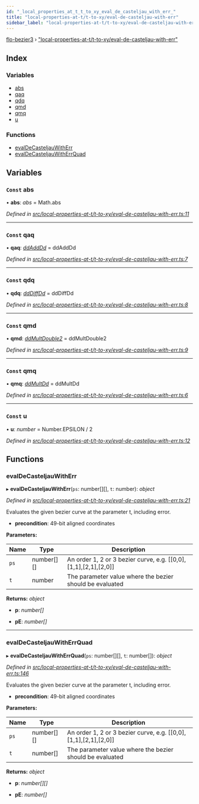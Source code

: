 ```yaml
---
id: "_local_properties_at_t_t_to_xy_eval_de_casteljau_with_err_"
title: "local-properties-at-t/t-to-xy/eval-de-casteljau-with-err"
sidebar_label: "local-properties-at-t/t-to-xy/eval-de-casteljau-with-err"
---
```


[flo-bezier3](../globals.md) › ["local-properties-at-t/t-to-xy/eval-de-casteljau-with-err"](_local_properties_at_t_t_to_xy_eval_de_casteljau_with_err_.md)

## Index

### Variables

* [abs](_local_properties_at_t_t_to_xy_eval_de_casteljau_with_err_.md#const-abs)
* [qaq](_local_properties_at_t_t_to_xy_eval_de_casteljau_with_err_.md#const-qaq)
* [qdq](_local_properties_at_t_t_to_xy_eval_de_casteljau_with_err_.md#const-qdq)
* [qmd](_local_properties_at_t_t_to_xy_eval_de_casteljau_with_err_.md#const-qmd)
* [qmq](_local_properties_at_t_t_to_xy_eval_de_casteljau_with_err_.md#const-qmq)
* [u](_local_properties_at_t_t_to_xy_eval_de_casteljau_with_err_.md#const-u)

### Functions

* [evalDeCasteljauWithErr](_local_properties_at_t_t_to_xy_eval_de_casteljau_with_err_.md#evaldecasteljauwitherr)
* [evalDeCasteljauWithErrQuad](_local_properties_at_t_t_to_xy_eval_de_casteljau_with_err_.md#evaldecasteljauwitherrquad)

## Variables

### `Const` abs

• **abs**: *abs* = Math.abs

*Defined in [src/local-properties-at-t/t-to-xy/eval-de-casteljau-with-err.ts:11](https://github.com/FlorisSteenkamp/FloBezier/blob/6f79660/src/local-properties-at-t/t-to-xy/eval-de-casteljau-with-err.ts#L11)*

___

### `Const` qaq

• **qaq**: *[ddAddDd](_global_properties_bounds_get_interval_box_get_interval_box_quad_.md#ddadddd)* = ddAddDd

*Defined in [src/local-properties-at-t/t-to-xy/eval-de-casteljau-with-err.ts:7](https://github.com/FlorisSteenkamp/FloBezier/blob/6f79660/src/local-properties-at-t/t-to-xy/eval-de-casteljau-with-err.ts#L7)*

___

### `Const` qdq

• **qdq**: *[ddDiffDd](_global_properties_bounds_get_interval_box_get_interval_box_quad_.md#dddiffdd)* = ddDiffDd

*Defined in [src/local-properties-at-t/t-to-xy/eval-de-casteljau-with-err.ts:8](https://github.com/FlorisSteenkamp/FloBezier/blob/6f79660/src/local-properties-at-t/t-to-xy/eval-de-casteljau-with-err.ts#L8)*

___

### `Const` qmd

• **qmd**: *[ddMultDouble2](_global_properties_bounds_get_interval_box_get_interval_box_quad_.md#ddmultdouble2)* = ddMultDouble2

*Defined in [src/local-properties-at-t/t-to-xy/eval-de-casteljau-with-err.ts:9](https://github.com/FlorisSteenkamp/FloBezier/blob/6f79660/src/local-properties-at-t/t-to-xy/eval-de-casteljau-with-err.ts#L9)*

___

### `Const` qmq

• **qmq**: *[ddMultDd](_global_properties_bounds_get_interval_box_get_interval_box_quad_.md#ddmultdd)* = ddMultDd

*Defined in [src/local-properties-at-t/t-to-xy/eval-de-casteljau-with-err.ts:6](https://github.com/FlorisSteenkamp/FloBezier/blob/6f79660/src/local-properties-at-t/t-to-xy/eval-de-casteljau-with-err.ts#L6)*

___

### `Const` u

• **u**: *number* = Number.EPSILON / 2

*Defined in [src/local-properties-at-t/t-to-xy/eval-de-casteljau-with-err.ts:12](https://github.com/FlorisSteenkamp/FloBezier/blob/6f79660/src/local-properties-at-t/t-to-xy/eval-de-casteljau-with-err.ts#L12)*

## Functions

###  evalDeCasteljauWithErr

▸ **evalDeCasteljauWithErr**(`ps`: number[][], `t`: number): *object*

*Defined in [src/local-properties-at-t/t-to-xy/eval-de-casteljau-with-err.ts:21](https://github.com/FlorisSteenkamp/FloBezier/blob/6f79660/src/local-properties-at-t/t-to-xy/eval-de-casteljau-with-err.ts#L21)*

Evaluates the given bezier curve at the parameter t, including error.
* **precondition**: 49-bit aligned coordinates

**Parameters:**

Name | Type | Description |
------ | ------ | ------ |
`ps` | number[][] | An order 1, 2 or 3 bezier curve, e.g. [[0,0],[1,1],[2,1],[2,0]] |
`t` | number | The parameter value where the bezier should be evaluated  |

**Returns:** *object*

* **p**: *number[]*

* **pE**: *number[]*

___

###  evalDeCasteljauWithErrQuad

▸ **evalDeCasteljauWithErrQuad**(`ps`: number[][], `t`: number[]): *object*

*Defined in [src/local-properties-at-t/t-to-xy/eval-de-casteljau-with-err.ts:146](https://github.com/FlorisSteenkamp/FloBezier/blob/6f79660/src/local-properties-at-t/t-to-xy/eval-de-casteljau-with-err.ts#L146)*

Evaluates the given bezier curve at the parameter t, including error.
* **precondition**: 49-bit aligned coordinates

**Parameters:**

Name | Type | Description |
------ | ------ | ------ |
`ps` | number[][] | An order 1, 2 or 3 bezier curve, e.g. [[0,0],[1,1],[2,1],[2,0]] |
`t` | number[] | The parameter value where the bezier should be evaluated  |

**Returns:** *object*

* **p**: *number[][]*

* **pE**: *number[]*
